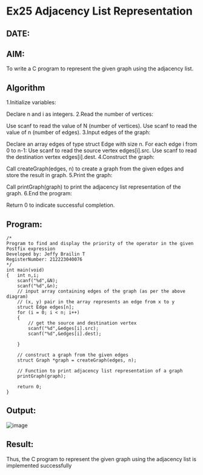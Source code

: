# Ex25 Adjacency List Representation
## DATE:
## AIM:
To write a C program to represent the given graph using the adjacency list.

## Algorithm
1.Initialize variables:

Declare n and i as integers.
2.Read the number of vertices:

Use scanf to read the value of N (number of vertices).
Use scanf to read the value of n (number of edges).
3.Input edges of the graph:

Declare an array edges of type struct Edge with size n.
For each edge i from 0 to n-1:
Use scanf to read the source vertex edges[i].src.
Use scanf to read the destination vertex edges[i].dest.
4.Construct the graph:

Call createGraph(edges, n) to create a graph from the given edges and store the result in graph.
5.Print the graph:

Call printGraph(graph) to print the adjacency list representation of the graph.
6.End the program:

Return 0 to indicate successful completion.   

## Program:
```
/*
Program to find and display the priority of the operator in the given Postfix expression
Developed by: Jeffy Brailin T
RegisterNumber: 212223040076 
*/
int main(void)
{   int n,i;
    scanf("%d",&N);
    scanf("%d",&n);
    // input array containing edges of the graph (as per the above diagram)
    // (x, y) pair in the array represents an edge from x to y
    struct Edge edges[n];
    for (i = 0; i < n; i++)
    {
        // get the source and destination vertex
        scanf("%d",&edges[i].src);
        scanf("%d",&edges[i].dest);
      
    }
   
    // construct a graph from the given edges
    struct Graph *graph = createGraph(edges, n);
 
    // Function to print adjacency list representation of a graph
    printGraph(graph);
 
    return 0;
}
```

## Output:
![image](https://github.com/user-attachments/assets/097e240a-97f6-481b-9b9a-3857efc81478)

## Result:
Thus, the C program to represent the given graph using the adjacency list is implemented successfully
